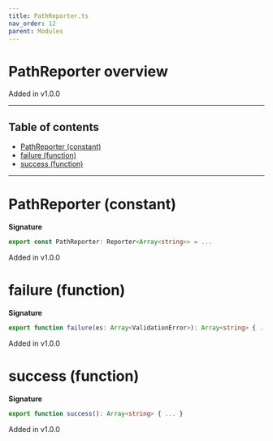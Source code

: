 ```yaml
---
title: PathReporter.ts
nav_order: 12
parent: Modules
---
```


# PathReporter overview

Added in v1.0.0

---

<h2 class="text-delta">Table of contents</h2>

- [PathReporter (constant)](#pathreporter-constant)
- [failure (function)](#failure-function)
- [success (function)](#success-function)

---

# PathReporter (constant)

**Signature**

```ts
export const PathReporter: Reporter<Array<string>> = ...
```

Added in v1.0.0

# failure (function)

**Signature**

```ts
export function failure(es: Array<ValidationError>): Array<string> { ... }
```

Added in v1.0.0

# success (function)

**Signature**

```ts
export function success(): Array<string> { ... }
```

Added in v1.0.0
